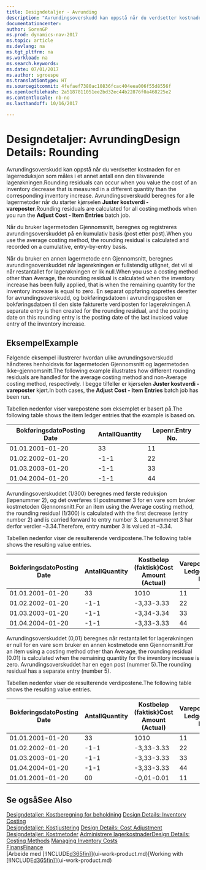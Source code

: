 ```yaml
---
title: Designdetaljer - Avrunding
description: "Avrundingsoverskudd kan oppstå når du verdsetter kostnaden for en lagerreduksjon som måles i et annet antall enn den tilsvarende lagerøkningen. Avrundingsoverskudd beregnes for alle lagermetoder når du starter kjørselen **Juster kostverdi - vareposter**."
documentationcenter: 
author: SorenGP
ms.prod: dynamics-nav-2017
ms.topic: article
ms.devlang: na
ms.tgt_pltfrm: na
ms.workload: na
ms.search.keywords: 
ms.date: 07/01/2017
ms.author: sgroespe
ms.translationtype: HT
ms.sourcegitcommit: 4fefaef7380ac10836fcac404eea006f55d8556f
ms.openlocfilehash: 2a5187811051ee2bd32ec44b22876f0a468225e2
ms.contentlocale: nb-no
ms.lasthandoff: 10/16/2017

---
```

# <a name="design-details-rounding"></a><span data-ttu-id="1efc1-104">Designdetaljer: Avrunding</span><span class="sxs-lookup"><span data-stu-id="1efc1-104">Design Details: Rounding</span></span>
<span data-ttu-id="1efc1-105">Avrundingsoverskudd kan oppstå når du verdsetter kostnaden for en lagerreduksjon som måles i et annet antall enn den tilsvarende lagerøkningen.</span><span class="sxs-lookup"><span data-stu-id="1efc1-105">Rounding residuals can occur when you value the cost of an inventory decrease that is measured in a different quantity than the corresponding inventory increase.</span></span> <span data-ttu-id="1efc1-106">Avrundingsoverskudd beregnes for alle lagermetoder når du starter kjørselen **Juster kostverdi - vareposter**.</span><span class="sxs-lookup"><span data-stu-id="1efc1-106">Rounding residuals are calculated for all costing methods when you run the **Adjust Cost - Item Entries** batch job.</span></span>  

 <span data-ttu-id="1efc1-107">Når du bruker lagermetoden Gjennomsnitt, beregnes og registreres avrundingsoverskuddet på en kumulativ basis (post etter post).</span><span class="sxs-lookup"><span data-stu-id="1efc1-107">When you use the average costing method, the rounding residual is calculated and recorded on a cumulative, entry-by-entry basis.</span></span>  

 <span data-ttu-id="1efc1-108">Når du bruker en annen lagermetode enn Gjennomsnitt, beregnes avrundingsoverskuddet når lagerøkningen er fullstendig utlignet, det vil si når restantallet for lagerøkningen er lik null.</span><span class="sxs-lookup"><span data-stu-id="1efc1-108">When you use a costing method other than Average, the rounding residual is calculated when the inventory increase has been fully applied, that is when the remaining quantity for the inventory increase is equal to zero.</span></span> <span data-ttu-id="1efc1-109">En separat oppføring opprettes deretter for avrundingsoverskudd, og bokføringsdatoen i avrundingsposten er bokføringsdatoen til den siste fakturerte verdiposten for lagerøkningen.</span><span class="sxs-lookup"><span data-stu-id="1efc1-109">A separate entry is then created for the rounding residual, and the posting date on this rounding entry is the posting date of the last invoiced value entry of the inventory increase.</span></span>  

## <a name="example"></a><span data-ttu-id="1efc1-110">Eksempel</span><span class="sxs-lookup"><span data-stu-id="1efc1-110">Example</span></span>  
 <span data-ttu-id="1efc1-111">Følgende eksempel illustrerer hvordan ulike avrundingsoverskudd håndteres henholdsvis for lagermetoden Gjennomsnitt og lagermetoden Ikke-gjennomsnitt.</span><span class="sxs-lookup"><span data-stu-id="1efc1-111">The following example illustrates how different rounding residuals are handled for the average costing method and non-Average costing method, respectively.</span></span> <span data-ttu-id="1efc1-112">I begge tilfeller er kjørselen **Juster kostverdi - vareposter** kjørt.</span><span class="sxs-lookup"><span data-stu-id="1efc1-112">In both cases, the **Adjust Cost - Item Entries** batch job has been run.</span></span>  

 <span data-ttu-id="1efc1-113">Tabellen nedenfor viser varepostene som eksemplet er basert på.</span><span class="sxs-lookup"><span data-stu-id="1efc1-113">The following table shows the item ledger entries that the example is based on.</span></span>  

|<span data-ttu-id="1efc1-114">Bokføringsdato</span><span class="sxs-lookup"><span data-stu-id="1efc1-114">Posting Date</span></span>|<span data-ttu-id="1efc1-115">Antall</span><span class="sxs-lookup"><span data-stu-id="1efc1-115">Quantity</span></span>|<span data-ttu-id="1efc1-116">Løpenr.</span><span class="sxs-lookup"><span data-stu-id="1efc1-116">Entry No.</span></span>|  
|------------------|--------------|---------------|  
|<span data-ttu-id="1efc1-117">01.01.20</span><span class="sxs-lookup"><span data-stu-id="1efc1-117">01-01-20</span></span>|<span data-ttu-id="1efc1-118">3</span><span class="sxs-lookup"><span data-stu-id="1efc1-118">3</span></span>|<span data-ttu-id="1efc1-119">1</span><span class="sxs-lookup"><span data-stu-id="1efc1-119">1</span></span>|  
|<span data-ttu-id="1efc1-120">01.02.20</span><span class="sxs-lookup"><span data-stu-id="1efc1-120">02-01-20</span></span>|<span data-ttu-id="1efc1-121">-1</span><span class="sxs-lookup"><span data-stu-id="1efc1-121">-1</span></span>|<span data-ttu-id="1efc1-122">2</span><span class="sxs-lookup"><span data-stu-id="1efc1-122">2</span></span>|  
|<span data-ttu-id="1efc1-123">01.03.20</span><span class="sxs-lookup"><span data-stu-id="1efc1-123">03-01-20</span></span>|<span data-ttu-id="1efc1-124">-1</span><span class="sxs-lookup"><span data-stu-id="1efc1-124">-1</span></span>|<span data-ttu-id="1efc1-125">3</span><span class="sxs-lookup"><span data-stu-id="1efc1-125">3</span></span>|  
|<span data-ttu-id="1efc1-126">01.04.20</span><span class="sxs-lookup"><span data-stu-id="1efc1-126">04-01-20</span></span>|<span data-ttu-id="1efc1-127">-1</span><span class="sxs-lookup"><span data-stu-id="1efc1-127">-1</span></span>|<span data-ttu-id="1efc1-128">4</span><span class="sxs-lookup"><span data-stu-id="1efc1-128">4</span></span>|  

 <span data-ttu-id="1efc1-129">Avrundingsoverskuddet (1/300) beregnes med første reduksjon (løpenummer 2), og det overføres til postnummer 3 for en vare som bruker kostmetoden Gjennomsnitt.</span><span class="sxs-lookup"><span data-stu-id="1efc1-129">For an item using the Average costing method, the rounding residual (1/300) is calculated with the first decrease (entry number 2) and is carried forward to entry number 3.</span></span> <span data-ttu-id="1efc1-130">Løpenummeret 3 har derfor verdier –3.34.</span><span class="sxs-lookup"><span data-stu-id="1efc1-130">Therefore, entry number 3 is valued at –3.34.</span></span>  

 <span data-ttu-id="1efc1-131">Tabellen nedenfor viser de resulterende verdipostene.</span><span class="sxs-lookup"><span data-stu-id="1efc1-131">The following table shows the resulting value entries.</span></span>  

|<span data-ttu-id="1efc1-132">Bokføringsdato</span><span class="sxs-lookup"><span data-stu-id="1efc1-132">Posting Date</span></span>|<span data-ttu-id="1efc1-133">Antall</span><span class="sxs-lookup"><span data-stu-id="1efc1-133">Quantity</span></span>|<span data-ttu-id="1efc1-134">Kostbeløp (faktisk)</span><span class="sxs-lookup"><span data-stu-id="1efc1-134">Cost Amount (Actual)</span></span>|<span data-ttu-id="1efc1-135">Varepostnr.</span><span class="sxs-lookup"><span data-stu-id="1efc1-135">Item Ledger Entry No.</span></span>|<span data-ttu-id="1efc1-136">Løpenr.</span><span class="sxs-lookup"><span data-stu-id="1efc1-136">Entry No.</span></span>|  
|------------------|--------------|----------------------------|---------------------------|---------------|  
|<span data-ttu-id="1efc1-137">01.01.20</span><span class="sxs-lookup"><span data-stu-id="1efc1-137">01-01-20</span></span>|<span data-ttu-id="1efc1-138">3</span><span class="sxs-lookup"><span data-stu-id="1efc1-138">3</span></span>|<span data-ttu-id="1efc1-139">10</span><span class="sxs-lookup"><span data-stu-id="1efc1-139">10</span></span>|<span data-ttu-id="1efc1-140">1</span><span class="sxs-lookup"><span data-stu-id="1efc1-140">1</span></span>|<span data-ttu-id="1efc1-141">1</span><span class="sxs-lookup"><span data-stu-id="1efc1-141">1</span></span>|  
|<span data-ttu-id="1efc1-142">01.02.20</span><span class="sxs-lookup"><span data-stu-id="1efc1-142">02-01-20</span></span>|<span data-ttu-id="1efc1-143">-1</span><span class="sxs-lookup"><span data-stu-id="1efc1-143">-1</span></span>|<span data-ttu-id="1efc1-144">-3,33</span><span class="sxs-lookup"><span data-stu-id="1efc1-144">-3.33</span></span>|<span data-ttu-id="1efc1-145">2</span><span class="sxs-lookup"><span data-stu-id="1efc1-145">2</span></span>|<span data-ttu-id="1efc1-146">2</span><span class="sxs-lookup"><span data-stu-id="1efc1-146">2</span></span>|  
|<span data-ttu-id="1efc1-147">01.03.20</span><span class="sxs-lookup"><span data-stu-id="1efc1-147">03-01-20</span></span>|<span data-ttu-id="1efc1-148">-1</span><span class="sxs-lookup"><span data-stu-id="1efc1-148">-1</span></span>|<span data-ttu-id="1efc1-149">-3,34</span><span class="sxs-lookup"><span data-stu-id="1efc1-149">-3.34</span></span>|<span data-ttu-id="1efc1-150">3</span><span class="sxs-lookup"><span data-stu-id="1efc1-150">3</span></span>|<span data-ttu-id="1efc1-151">3</span><span class="sxs-lookup"><span data-stu-id="1efc1-151">3</span></span>|  
|<span data-ttu-id="1efc1-152">01.04.20</span><span class="sxs-lookup"><span data-stu-id="1efc1-152">04-01-20</span></span>|<span data-ttu-id="1efc1-153">-1</span><span class="sxs-lookup"><span data-stu-id="1efc1-153">-1</span></span>|<span data-ttu-id="1efc1-154">-3,33</span><span class="sxs-lookup"><span data-stu-id="1efc1-154">-3.33</span></span>|<span data-ttu-id="1efc1-155">4</span><span class="sxs-lookup"><span data-stu-id="1efc1-155">4</span></span>|<span data-ttu-id="1efc1-156">4</span><span class="sxs-lookup"><span data-stu-id="1efc1-156">4</span></span>|  

 <span data-ttu-id="1efc1-157">Avrundingsoverskuddet (0,01) beregnes når restantallet for lagerøkningen er null for en vare som bruker en annen kostmetode enn Gjennomsnitt.</span><span class="sxs-lookup"><span data-stu-id="1efc1-157">For an item using a costing method other than Average, the rounding residual (0.01) is calculated when the remaining quantity for the inventory increase is zero.</span></span> <span data-ttu-id="1efc1-158">Avrundingsoverskuddet har en egen post (nummer 5).</span><span class="sxs-lookup"><span data-stu-id="1efc1-158">The rounding residual has a separate entry (number 5).</span></span>  

 <span data-ttu-id="1efc1-159">Tabellen nedenfor viser de resulterende verdipostene.</span><span class="sxs-lookup"><span data-stu-id="1efc1-159">The following table shows the resulting value entries.</span></span>  

|<span data-ttu-id="1efc1-160">Bokføringsdato</span><span class="sxs-lookup"><span data-stu-id="1efc1-160">Posting Date</span></span>|<span data-ttu-id="1efc1-161">Antall</span><span class="sxs-lookup"><span data-stu-id="1efc1-161">Quantity</span></span>|<span data-ttu-id="1efc1-162">Kostbeløp (faktisk)</span><span class="sxs-lookup"><span data-stu-id="1efc1-162">Cost Amount (Actual)</span></span>|<span data-ttu-id="1efc1-163">Varepostnr.</span><span class="sxs-lookup"><span data-stu-id="1efc1-163">Item Ledger Entry No.</span></span>|<span data-ttu-id="1efc1-164">Løpenr.</span><span class="sxs-lookup"><span data-stu-id="1efc1-164">Entry No.</span></span>|  
|------------------|--------------|----------------------------|---------------------------|---------------|  
|<span data-ttu-id="1efc1-165">01.01.20</span><span class="sxs-lookup"><span data-stu-id="1efc1-165">01-01-20</span></span>|<span data-ttu-id="1efc1-166">3</span><span class="sxs-lookup"><span data-stu-id="1efc1-166">3</span></span>|<span data-ttu-id="1efc1-167">10</span><span class="sxs-lookup"><span data-stu-id="1efc1-167">10</span></span>|<span data-ttu-id="1efc1-168">1</span><span class="sxs-lookup"><span data-stu-id="1efc1-168">1</span></span>|<span data-ttu-id="1efc1-169">1</span><span class="sxs-lookup"><span data-stu-id="1efc1-169">1</span></span>|  
|<span data-ttu-id="1efc1-170">01.02.20</span><span class="sxs-lookup"><span data-stu-id="1efc1-170">02-01-20</span></span>|<span data-ttu-id="1efc1-171">-1</span><span class="sxs-lookup"><span data-stu-id="1efc1-171">-1</span></span>|<span data-ttu-id="1efc1-172">-3,33</span><span class="sxs-lookup"><span data-stu-id="1efc1-172">-3.33</span></span>|<span data-ttu-id="1efc1-173">2</span><span class="sxs-lookup"><span data-stu-id="1efc1-173">2</span></span>|<span data-ttu-id="1efc1-174">2</span><span class="sxs-lookup"><span data-stu-id="1efc1-174">2</span></span>|  
|<span data-ttu-id="1efc1-175">01.03.20</span><span class="sxs-lookup"><span data-stu-id="1efc1-175">03-01-20</span></span>|<span data-ttu-id="1efc1-176">-1</span><span class="sxs-lookup"><span data-stu-id="1efc1-176">-1</span></span>|<span data-ttu-id="1efc1-177">-3,33</span><span class="sxs-lookup"><span data-stu-id="1efc1-177">-3.33</span></span>|<span data-ttu-id="1efc1-178">3</span><span class="sxs-lookup"><span data-stu-id="1efc1-178">3</span></span>|<span data-ttu-id="1efc1-179">3</span><span class="sxs-lookup"><span data-stu-id="1efc1-179">3</span></span>|  
|<span data-ttu-id="1efc1-180">01.04.20</span><span class="sxs-lookup"><span data-stu-id="1efc1-180">04-01-20</span></span>|<span data-ttu-id="1efc1-181">-1</span><span class="sxs-lookup"><span data-stu-id="1efc1-181">-1</span></span>|<span data-ttu-id="1efc1-182">-3,33</span><span class="sxs-lookup"><span data-stu-id="1efc1-182">-3.33</span></span>|<span data-ttu-id="1efc1-183">4</span><span class="sxs-lookup"><span data-stu-id="1efc1-183">4</span></span>|<span data-ttu-id="1efc1-184">4</span><span class="sxs-lookup"><span data-stu-id="1efc1-184">4</span></span>|  
|<span data-ttu-id="1efc1-185">01.01.20</span><span class="sxs-lookup"><span data-stu-id="1efc1-185">01-01-20</span></span>|<span data-ttu-id="1efc1-186">0</span><span class="sxs-lookup"><span data-stu-id="1efc1-186">0</span></span>|<span data-ttu-id="1efc1-187">-0,01</span><span class="sxs-lookup"><span data-stu-id="1efc1-187">-0.01</span></span>|<span data-ttu-id="1efc1-188">1</span><span class="sxs-lookup"><span data-stu-id="1efc1-188">1</span></span>|<span data-ttu-id="1efc1-189">5</span><span class="sxs-lookup"><span data-stu-id="1efc1-189">5</span></span>|  

## <a name="see-also"></a><span data-ttu-id="1efc1-190">Se også</span><span class="sxs-lookup"><span data-stu-id="1efc1-190">See Also</span></span>  
 <span data-ttu-id="1efc1-191">[Designdetaljer: Kostberegning for beholdning](design-details-inventory-costing.md) </span><span class="sxs-lookup"><span data-stu-id="1efc1-191">[Design Details: Inventory Costing](design-details-inventory-costing.md) </span></span>  
 <span data-ttu-id="1efc1-192">[Designdetaljer: Kostjustering](design-details-cost-adjustment.md) </span><span class="sxs-lookup"><span data-stu-id="1efc1-192">[Design Details: Cost Adjustment](design-details-cost-adjustment.md) </span></span>  
 <span data-ttu-id="1efc1-193">[Designdetaljer: Kostmetoder](design-details-costing-methods.md) [Administrere lagerkostnader](finance-manage-inventory-costs.md)</span><span class="sxs-lookup"><span data-stu-id="1efc1-193">[Design Details: Costing Methods](design-details-costing-methods.md) [Managing Inventory Costs](finance-manage-inventory-costs.md)</span></span>  
 [<span data-ttu-id="1efc1-194">Finans</span><span class="sxs-lookup"><span data-stu-id="1efc1-194">Finance</span></span>](finance.md)  
 <span data-ttu-id="1efc1-195">[Arbeide med [!INCLUDE[d365fin](includes/d365fin_md.md)]](ui-work-product.md)</span><span class="sxs-lookup"><span data-stu-id="1efc1-195">[Working with [!INCLUDE[d365fin](includes/d365fin_md.md)]](ui-work-product.md)</span></span>

